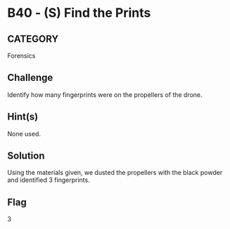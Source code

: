 # B40 - (S) Find the Prints

## CATEGORY

Forensics

## Challenge

Identify how many fingerprints were on the propellers of the drone.

## Hint(s)

None used.

## Solution

Using the materials given, we dusted the propellers with the black powder and identified 3 fingerprints.

## Flag

3
